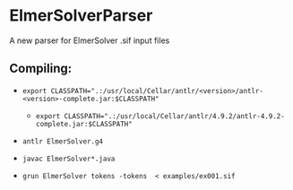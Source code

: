 # ElmerSolverParser
A new parser for ElmerSolver .sif input files


## Compiling:

- `export CLASSPATH=".:/usr/local/Cellar/antlr/<version>/antlr-<version>-complete.jar:$CLASSPATH"`

    - `export CLASSPATH=".:/usr/local/Cellar/antlr/4.9.2/antlr-4.9.2-complete.jar:$CLASSPATH"`

- `antlr ElmerSolver.g4`
- `javac ElmerSolver*.java`
- `grun ElmerSolver tokens -tokens  < examples/ex001.sif`